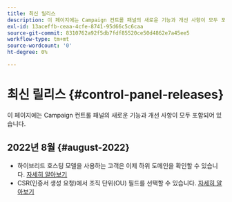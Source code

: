 ```yaml
---
title: 최신 릴리스
description: 이 페이지에는 Campaign 컨트롤 패널의 새로운 기능과 개선 사항이 모두 포함되어 있습니다.
exl-id: 13aceffb-ceaa-4cfe-8741-95d66c5c6caa
source-git-commit: 8310762a92f5db7fdf85520ce50d4862e7a45ee5
workflow-type: tm+mt
source-wordcount: '0'
ht-degree: 0%

---
```


# 최신 릴리스 {#control-panel-releases}

이 페이지에는 Campaign 컨트롤 패널의 새로운 기능과 개선 사항이 모두 포함되어 있습니다.

## 2022년 8월 {#august-2022}

* 하이브리드 호스팅 모델을 사용하는 고객은 이제 하위 도메인을 확인할 수 있습니다. [자세히 알아보기](../subdomains-certificates/using/monitoring-subdomains.md)
* CSR(인증서 생성 요청)에서 조직 단위(OU) 필드를 선택할 수 있습니다. [자세히 알아보기](../subdomains-certificates/using/renewing-subdomain-certificate.md)
